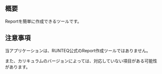 ## 概要
Reportを簡単に作成できるツールです。

## 注意事項
当アプリケーションは、RUNTEQ公式のReport作成ツールではありません。

また、カリキュラムのバージョンによっては、対応していない項目がある可能性があります。
